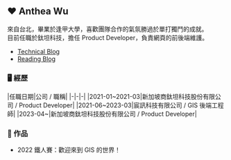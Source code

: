 ## ❤️ Anthea Wu
來自台北，畢業於逢甲大學，喜歡團隊合作的氣氛勝過於單打獨鬥的成就。  
目前任職於鈦坦科技，擔任 Product Developer，負責網頁的前後端維護。

- [Technical Blog](https://anthea-wu.github.io/)
- [Reading Blog](https://anthea-wu.github.io/books)

### 🖥️ 經歷

|任職日期|公司 / 職稱|
|-|-|-|
|2021-01~2021-03|新加坡商鈦坦科技股份有限公司 / Product Developer|
|2021-06~2023-03|宸訊科技有限公司 / GIS 後端工程師|
|2023-04~|新加坡商鈦坦科技股份有限公司 / Product Developer|

### 🌟 作品
- 2022 鐵人賽：歡迎來到 GIS 的世界！
